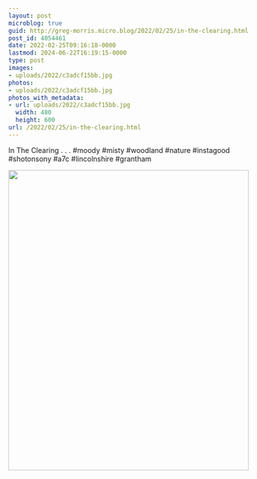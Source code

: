 ```yaml
---
layout: post
microblog: true
guid: http://greg-morris.micro.blog/2022/02/25/in-the-clearing.html
post_id: 4054461
date: 2022-02-25T09:16:18-0000
lastmod: 2024-06-22T16:19:15-0000
type: post
images:
- uploads/2022/c3adcf15bb.jpg
photos:
- uploads/2022/c3adcf15bb.jpg
photos_with_metadata:
- url: uploads/2022/c3adcf15bb.jpg
  width: 480
  height: 600
url: /2022/02/25/in-the-clearing.html
---
```

In The Clearing
.
.
.
#moody #misty #woodland #nature #instagood #shotonsony #a7c #lincolnshire #grantham

<img src="uploads/2022/c3adcf15bb.jpg" width="480" height="600" alt="">
